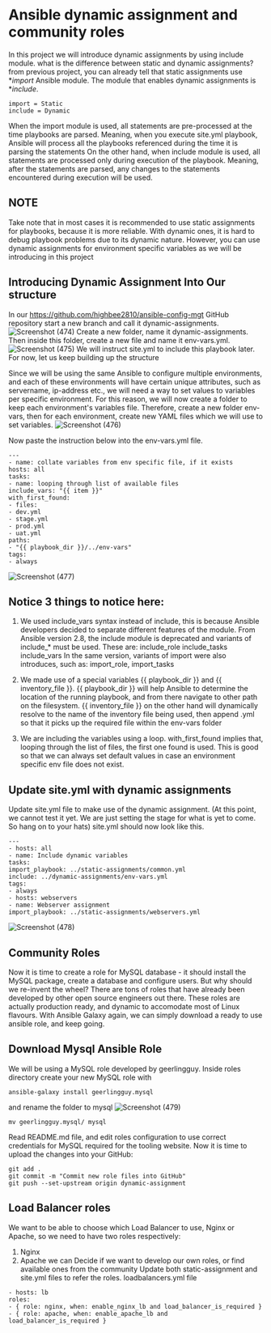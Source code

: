 # Ansible dynamic assignment and community roles
In this project we will introduce dynamic assignments by using include module. what is the difference between static and dynamic assignments?
from previous project, you can already tell that static assignments use **import* Ansible module. The module that enables dynamic assignments is **include*.
```
import = Static
include = Dynamic
```
When the import module is used, all statements are pre-processed at the time playbooks are parsed. Meaning, when you execute site.yml playbook, Ansible will process all the playbooks referenced during the time it is
parsing the statements On the other hand, when include module is used, all statements are processed only during execution of the playbook. Meaning, after the statements are parsed, any changes to the statements encountered during
execution will be used.
## NOTE
Take note that in most cases it is recommended to use static assignments for playbooks, because it is more reliable. With dynamic ones, it is hard to debug playbook problems due to its dynamic nature. However, you can use
dynamic assignments for environment specific variables as we will be introducing in this project
## Introducing Dynamic Assignment Into Our structure
In our https://github.com/highbee2810/ansible-config-mgt GitHub repository start a new branch and call it dynamic-assignments.
![Screenshot (474)](https://github.com/user-attachments/assets/d65a6aaf-05fe-4779-a45e-f8ecdfb36751)
Create a new folder, name it dynamic-assignments. Then inside this folder, create a new file and name it env-vars.yml.
![Screenshot (475)](https://github.com/user-attachments/assets/80acd787-eb63-43eb-a1a6-f9906d68ce15)
We will instruct site.yml to include this playbook later. For now, let us keep building up the structure

Since we will be using the same Ansible to configure multiple environments, and each of these environments will have certain unique attributes, such as servername, ip-address etc., we will need a way to set values to
variables per specific environment. For this reason, we will now create a folder to keep each environment's variables file. Therefore, create a new folder env-vars, then for each
environment, create new YAML files which we will use to set variables.
![Screenshot (476)](https://github.com/user-attachments/assets/a7e61ac9-1fc1-4917-866b-dde239c77bf5)

Now paste the instruction below into the env-vars.yml file.
```
---
- name: collate variables from env specific file, if it exists
hosts: all
tasks:
- name: looping through list of available files
include_vars: "{{ item }}"
with_first_found:
- files:
- dev.yml
- stage.yml
- prod.yml
- uat.yml
paths:
- "{{ playbook_dir }}/../env-vars"
tags:
- always
```
![Screenshot (477)](https://github.com/user-attachments/assets/b80a39ee-f6c2-42d9-abfa-043096b5dcbe)
## Notice 3 things to notice here:
1. We used include_vars syntax instead of include, this is because Ansible developers decided to separate different features of the module. From Ansible version 2.8, the include module is deprecated and
variants of include_* must be used. These are:
include_role
include_tasks
include_vars
In the same version, variants of import were also introduces, such as: import_role, import_tasks
2. We made use of a special variables {{ playbook_dir }} and {{ inventory_file }}. {{ playbook_dir }} will help Ansible to determine the location of the running playbook, and from there navigate to other
path on the filesystem. {{ inventory_file }} on the other hand will dynamically resolve to the name of the inventory file being used, then append .yml so that it picks up the required file within the env-vars folder

3. We are including the variables using a loop. with_first_found implies that, looping through the list of files, the first one found is used. This is good so that we can always set default values in case an environment
specific env file does not exist.

## Update site.yml with dynamic assignments
Update site.yml file to make use of the dynamic assignment. (At this point, we cannot test it yet. We are just setting the stage for what is yet to come. So hang on to your hats)
site.yml should now look like this.
```
---
- hosts: all
- name: Include dynamic variables
tasks:
import_playbook: ../static-assignments/common.yml
include: ../dynamic-assignments/env-vars.yml
tags:
- always
- hosts: webservers
- name: Webserver assignment
import_playbook: ../static-assignments/webservers.yml
```
![Screenshot (478)](https://github.com/user-attachments/assets/86198c9a-d504-45aa-80c4-facdce0d4286)

## Community Roles
Now it is time to create a role for MySQL database - it should install the MySQL package, create a database and configure users. But why should we re-invent the wheel? There are tons of roles that have already been
developed by other open source engineers out there. These roles are actually production ready, and dynamic to accomodate most of Linux flavours. With Ansible Galaxy again, we can simply download a ready to use
ansible role, and keep going.
## Download Mysql Ansible Role
We will be using a MySQL role developed by geerlingguy.
Inside roles directory create your new MySQL role with
```
ansible-galaxy install geerlingguy.mysql
```
and rename the folder to mysql
![Screenshot (479)](https://github.com/user-attachments/assets/189321ce-a1d3-4d25-bbd1-96bc42081713)

```
mv geerlingguy.mysql/ mysql
```
Read README.md file, and edit roles configuration to use correct credentials for MySQL required for the tooling website.
Now it is time to upload the changes into your GitHub:
```
git add .
git commit -m "Commit new role files into GitHub"
git push --set-upstream origin dynamic-assignment

```
## Load Balancer roles
We want to be able to choose which Load Balancer to use, Nginx or Apache, so we need to have two roles respectively:
1. Nginx
2. Apache
we can Decide if we want to develop our own roles, or find available ones from the community Update both static-assignment and site.yml files to refer the roles.
loadbalancers.yml file
```
- hosts: lb
roles:
- { role: nginx, when: enable_nginx_lb and load_balancer_is_required }
- { role: apache, when: enable_apache_lb and
load_balancer_is_required }



